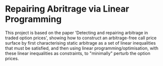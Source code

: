 # Repairing Abritrage via Linear Programming
 This project is based on the paper 'Detecting and repairing arbitrage in traded option prices', showing how to construct an arbitrage-free call price surface by first characterising static arbitrage as a set of linear inequalities that must be satisfied, and then using linear programming/optimisation, with these linear inequalities as constraints, to "minimally" perturb the option prices.
